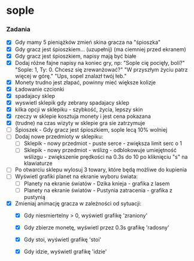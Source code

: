 # sople


### Zadania

- [x] Gdy mamy 5 pieniążków zmień skina gracza na "śpioszka"
- [x] Gdy gracz jest śpioszkiem... (uzupełnij) (ma ciemniej przed ekranem)
- [x] Gdy gracz jest śpioszkiem, napisy mają być białe
- [x] Dodaj różne fajne napisy na koniec gry, np: "Sople cię pocięły, boli?" "Sople: 1, Ty: 0. Chcesz się zrewanżować?" "W przyszłym życiu patrz więcej w górę." "Ups, sopel znalazł twój łeb."
- [x] Monety trudno jest złapać, powinny mieć większe kolizje
- [x] Ładowanie czcionki
- [x] spadajacy sklep
- [x] wyswietl sklepik gdy zebrany spadajacy sklep
- [x] kilka opcji w sklepiku - szybkość, życia, lepszy skin
- [x] rzeczy w sklepie kosztuja monety i jest cena pokazana
- [x] (trudne) na czas wizyty w sklepie gra sie zatrzymuje
- [ ] Śpioszek - Gdy gracz jest śpioszkiem, sople lecą 10% wolniej
- [ ] Dodaj nowe przedmioty w sklepiku:
  - [ ] Sklepik - nowy przedmiot - puste serce - zwiększa limit serc o 1
  - [ ] Sklepik - nowy przedmiot - wślizg - odblokowuje umiejętność wślizgu - zwiększenie prędkości na 0.3s do 10 po kliknięciu "s" na klawiaturze
- [ ] Po otwarciu sklepu wylosuj 3 towary, które będą możliwe do kupienia
- [ ] Wyświetl grafiki planet na ekranie wyboru świata:
  - [ ] Planety na ekranie światów - Dzika knieja - grafika z lasem
  - [ ] Planety na ekranie światów - Pustynia zatracenia - grafika z pustynią
- [x] Zmieniaj animację gracza w zależności od sytuacji:
  - [x] Gdy niesmiertelny > 0, wyświetl grafikę 'zraniony'
  - [x] Gdy zbierze monetę, wyświetl przez 0.3s grafikę 'radosny'
  - [x] Gdy stoi, wyświetl grafikę 'stoi'
  - [x] Gdy idzie, wyświetl grafikę 'idzie'


